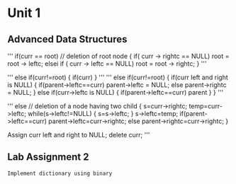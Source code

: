 # Unit 1 #

## Advanced Data Structures ##

'''
if(curr == root)    // deletion of root node
{
    if( curr -> rightc == NULL)
        root = root -> leftc;
    elsei if ( curr -> leftc == NULL)
        root = root -> rightc;
}
'''

'''
else if(curr!=root)
{
    if(curr)
}
'''
'''
else if(curr!=root)
{
    if(curr left and right is NULL)
    {
        if(parent->leftc==curr)
        parent->leftc = NULL;
        else
        parent->rightc = NULL;
    }
    else if(curr->leftc is NULL)
    {
        if(parent->leftc==curr)
        parent
    }
}
'''

'''
else    // deletion of a node having two child
{
    s=curr->rightc;
    temp=curr->leftc;
    while(s->leftc!=NULL)
    {
        s=s->leftc;
    }
    s->leftc=temp;
    if(parent->leftc==curr)
        parent->leftc=curr->rightc;
    else
        parent->rightc=curr->rightc;
}

Assign curr left and right to NULL;
delete curr;
'''

## Lab Assignment 2 ##

    Implement dictionary using binary 
